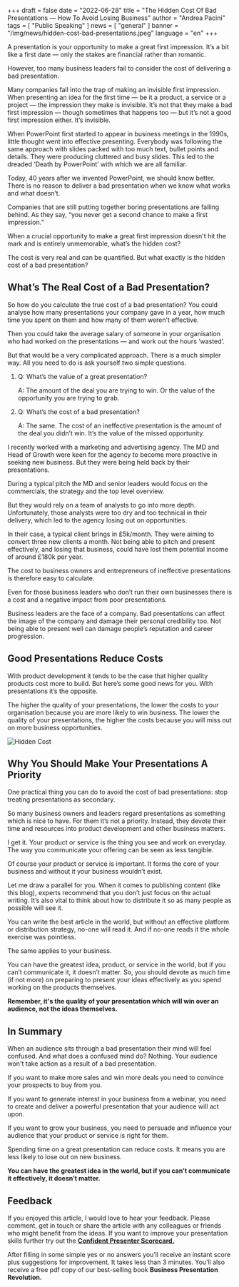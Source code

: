 +++
draft = false
date = "2022-06-28"
title = "The Hidden Cost Of Bad Presentations — How To Avoid Losing Business"
author = "Andrea Pacini"
tags = [ "Public Speaking" ]
news = [ "general" ]
banner = "/img/news/hidden-cost-bad-presentations.jpeg"
language = "en"
+++

A presentation is your opportunity to make a great first impression. It’s a bit like a first date — only the stakes are financial rather than romantic.

However, too many business leaders fail to consider the cost of delivering a bad presentation.

Many companies fall into the trap of making an invisible first impression. When presenting an idea for the first time — be it a product, a service or a project — the impression they make is invisible. It’s not that they make a bad first impression — though sometimes that happens too — but it’s not a good first impression either. It’s invisible.

When PowerPoint first started to appear in business meetings in the 1990s, little thought went into effective presenting. Everybody was following the same approach with slides packed with too much text, bullet points and details. They were producing cluttered and busy slides. This led to the dreaded ‘Death by PowerPoint’ with which we are all familiar. 

Today, 40 years after we invented PowerPoint, we should know better. There is no reason to deliver a bad presentation when we know what works and what doesn’t. 

Companies that are still putting together boring presentations are falling behind. As they say, “you never get a second chance to make a first impression.”

When a crucial opportunity to make a great first impression doesn't hit the mark and is entirely unmemorable, what’s the hidden cost? 

The cost is very real and can be quantified. But what exactly is the hidden cost of a bad presentation? 


## What’s The Real Cost of a Bad Presentation?

So how do you calculate the true cost of a bad presentation? You could analyse how many presentations your company gave in a year, how much time you spent on them and how many of them weren’t effective. 

Then you could take the average salary of someone in your organisation who had worked on the presentations — and work out the hours ‘wasted’.

But that would be a very complicated approach. There is a much simpler way. All you need to do is ask yourself two simple questions.
 

1. Q: What’s the value of a great presentation?
    
    A: The amount of the deal you are trying to win. Or the value of the opportunity you are trying to grab.

 

2. Q: What’s the cost of a bad presentation? 
    
    A: The same. The cost of an ineffective presentation is the amount of the deal you didn’t win. It’s the value of the missed opportunity.

I recently worked with a marketing and advertising agency. The MD and Head of Growth were keen for the agency to become more proactive in seeking new business. But they were being held back by their presentations.

During a typical pitch the MD and senior leaders would focus on the commercials, the strategy and the top level overview.

But they would rely on a team of analysts to go into more depth. Unfortunately, those analysts were too dry and too technical in their delivery, which led to the agency losing out on opportunities.

In their case, a typical client brings in £5k/month. They were aiming to convert three new clients a month. Not being able to pitch and present effectively, and losing that business, could have lost them potential income of around £180k per year.

The cost to business owners and entrepreneurs of ineffective presentations is therefore easy to calculate.

Even for those business leaders who don’t run their own businesses there is a cost and a negative impact from poor presentations. 

Business leaders are the face of a company. Bad presentations can affect the image of the company and damage their personal credibility too. Not being able to present well can damage people’s reputation and career progression.


## Good Presentations Reduce Costs

With product development it tends to be the case that higher quality products cost more to build. But here’s some good news for you. With presentations it’s the opposite. 
 
The higher the quality of your presentations, the lower the costs to your organisation because you are more likely to win business. The lower the quality of your presentations, the higher the costs because you will miss out on more business opportunities.


![Hidden Cost](/img/news/hidden-cost-bad-presentations.jpeg)



## Why You Should Make Your Presentations A Priority

One practical thing you can do to avoid the cost of bad presentations: stop treating presentations as secondary. 

So many business owners and leaders regard presentations as something which is nice to have. For them it’s not a priority. Instead, they devote their time and resources into product development and other business matters.

I get it. Your product or service is the thing you see and work on everyday. The way you communicate your offering can be seen as less tangible. 

Of course your product or service is important. It forms the core of your business and without it your business wouldn’t exist.

Let me draw a parallel for you. When it comes to publishing content (like this blog), experts recommend that you don’t just focus on the actual writing. It’s also vital to think about how to distribute it so as many people as possible will see it. 

You can write the best article in the world, but without an effective platform or distribution strategy, no-one will read it. And if no-one reads it the whole exercise was pointless.

The same applies to your business. 

You can have the greatest idea, product, or service in the world, but if you can’t communicate it, it doesn’t matter. So, you should devote as much time (if not more) on preparing to present your ideas effectively as you spend working on the products themselves.

**Remember, it's the quality of your presentation which will win over an audience, not the ideas themselves.** 

## In Summary

When an audience sits through a bad presentation their mind will feel confused. And what does a confused mind do? Nothing. Your audience won't take action as a result of a bad presentation.

If you want to make more sales and win more deals you need to convince your prospects to buy from you.

If you want to generate interest in your business from a webinar, you need to create and deliver a powerful presentation that your audience will act upon. 

If you want to grow your business, you need to persuade and influence your audience that your product or service is right for them. 

Spending time on a great presentation can reduce costs. It means you are less likely to lose out on new business. 

**You can have the greatest idea in the world, but if you can’t communicate it effectively, it doesn’t matter.** 


## Feedback

If you enjoyed this article, I would love to hear your feedback. Please comment, get in touch or share the article with any colleagues or friends who might benefit from the ideas.
If you want to improve your presentation skills further try out the [**Confident Presenter Scorecard.**](https://presentationscorecard.scoreapp.com/) 

After filling in some simple yes or no answers you’ll receive an instant score plus suggestions for improvement. It takes less than 3 minutes. You’ll also receive a free pdf copy of our best-selling book **Business Presentation Revolution.**